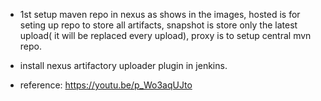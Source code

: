 - 1st setup maven repo in nexus as shows in the images, hosted is for seting up repo to store all artifacts, snapshot is store only the latest upload( it will be replaced every upload), proxy is to setup central mvn repo.  
- install nexus artifactory uploader plugin in jenkins.  





- reference: https://youtu.be/p_Wo3aqUJto
